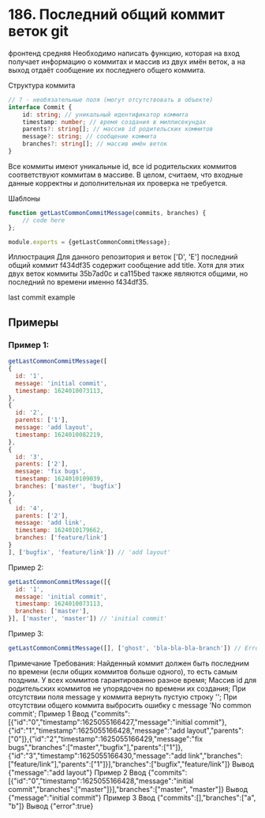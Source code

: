 # 186. Последний общий коммит веток git
фронтенд средняя
Необходимо написать функцию, которая на вход получает информацию о коммитах и массив из двух имён веток, а на выход отдаёт сообщение их последнего общего коммита.

Структура коммита
```ts
// ? - необязательные поля (могут отсутствовать в объекте)
interface Commit {
    id: string; // уникальный идентификатор коммита
    timestamp: number; // время создания в миллисекундах
    parents?: string[]; // массив id родительских коммитов
    message?: string; // сообщение коммита
    branches?: string[]; // массив имён веток
}
```
Все коммиты имеют уникальные id, все id родительских коммитов соответствуют коммитам в массиве. В целом, считаем, что входные данные корректны и дополнительная их проверка не требуется.

Шаблоны
```js
function getLastCommonCommitMessage(commits, branches) {
    // code here
};

module.exports = {getLastCommonCommitMessage};
```
Иллюстрация
Для данного репозитория и веток ['D', 'E'] последний общий коммит f434df35 содержит сообщение add title. Хотя для этих двух веток коммиты 35b7ad0c и ca115bed также являются общими, но последний по времени именно f434df35.

last commit example

## Примеры

### Пример 1:
```js
getLastCommonCommitMessage([
{
  id: '1',
  message: 'initial commit',
  timestamp: 1624010073113,
},
{
  id: '2',
  parents: ['1'],
  message: 'add layout',
  timestamp: 1624010082219,
},
{
  id: '3',
  parents: ['2'],
  message: 'fix bugs',
  timestamp: 1624010109039,
  branches: ['master', 'bugfix']
},
{
  id: '4',
  parents: ['2'],
  message: 'add link',
  timestamp: 1624010179662,
  branches: ['feature/link']
}
], ['bugfix', 'feature/link']) // 'add layout'
```
Пример 2:
```js
getLastCommonCommitMessage([{
  id: '1',
  message: 'initial commit',
  timestamp: 1624010073113,
  branches: ['master'],
}], ['master', 'master']) // 'initial commit'
```
Пример 3:
```js
getLastCommonCommitMessage([], ['ghost', 'bla-bla-bla-branch']) // Error('No common commit')
```
Примечание
Требования:
Найденный коммит должен быть последним по времени (если общих коммитов больше одного), то есть самым поздним. У всех коммитов гарантированно разное время;
Массив id для родительских коммитов не упорядочен по времени их создания;
При отсутствии поля message у коммита вернуть пустую строку '';
При отсутствии общего коммита выбросить ошибку c message 'No common commit';
Пример 1
Ввод
{"commits":[{"id":"0","timestamp":1625055166427,"message":"initial commit"},{"id":"1","timestamp":1625055166428,"message":"add layout","parents":["0"]},{"id":"2","timestamp":1625055166429,"message":"fix bugs","branches":["master","bugfix"],"parents":["1"]},{"id":"3","timestamp":1625055166430,"message":"add link","branches":["feature/link"],"parents":["1"]}],"branches":["bugfix","feature/link"]}
Вывод
{"message":"add layout"}
Пример 2
Ввод
{"commits":[{"id":"0","timestamp":1625055166428,"message":"initial commit","branches":["master"]}],"branches":["master", "master"]}
Вывод
{"message":"initial commit"}
Пример 3
Ввод
{"commits":[],"branches":["a", "b"]}
Вывод
{"error":true}
